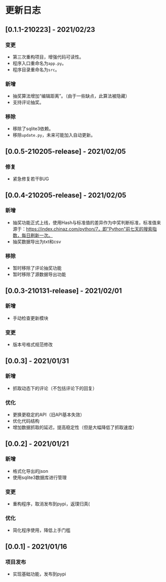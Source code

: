 # 更新日志

## [0.1.1-210223] - 2021/02/23

### 变更

- 第三次重构项目，增强代码可读性。
- 程序入口重命名为`app.py`。
- 程序目录重命名为`src`。

### 新增

- 抽奖算法增加“编辑距离”。（由于一些缺点，此算法被隐藏）
- 支持评论抽奖。

### 移除

- 移除了sqlite3依赖。
- 移除`update.py`，未来可能加入自动更新。



## [0.0.5-210205-release] - 2021/02/05

### 修复

- 紧急修复若干BUG



## [0.0.4-210205-release] - 2021/02/05

### 新增

- 抽奖功能正式上线，使用Hash与标准值的差异作为中奖判断标准，标准值来源于：https://index.chinaz.com/python/7，即"Python"前七天的搜索指数，每日刷新一次。
- 抽奖数据导出为txt和csv

### 移除

- 暂时移除了评论抽奖功能
- 暂时移除了源数据导出功能



## [0.0.3-210131-release] - 2021/02/01

### 新增

- 手动检查更新模块

### 变更

- 版本号格式规范修改



## [0.0.3] - 2021/01/31

### 新增

- 抓取动态下的评论（不包括评论下的回复）

### 优化

- 更换更稳定的API（旧API基本失效）
- 优化代码结构
- 增加数据抓取的延迟，提高稳定性（但是大幅降低了抓取速度）



## [0.0.2] - 2021/01/21

### 新增

- 格式化导出的json
- 使用sqlite3数据库进行管理

### 变更

- 重构程序，取消发布到pypi，返璞归真(

### 优化

- 简化程序使用，降低上手门槛



## [0.0.1] - 2021/01/16

### 项目发布

- 实现基础功能，发布到pypi